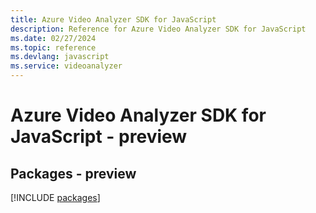 ```yaml
---
title: Azure Video Analyzer SDK for JavaScript
description: Reference for Azure Video Analyzer SDK for JavaScript
ms.date: 02/27/2024
ms.topic: reference
ms.devlang: javascript
ms.service: videoanalyzer
---
```

# Azure Video Analyzer SDK for JavaScript - preview
## Packages - preview
[!INCLUDE [packages](video-analyzer-index.md)]